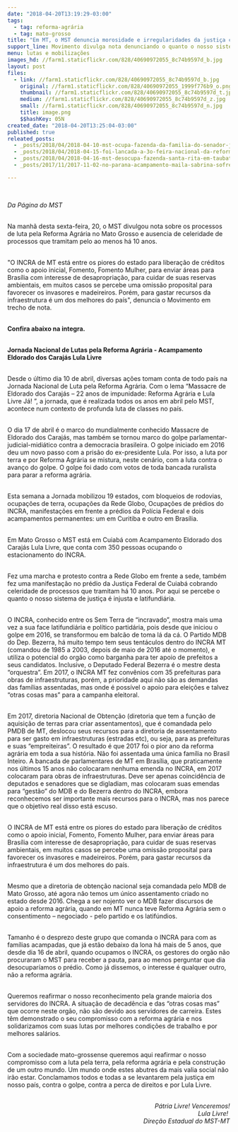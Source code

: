 ```yaml
---
date: "2018-04-20T13:19:29-03:00"
tags:
  - tag: reforma-agrária
  - tag: mato-grosso
title: "Em MT, o MST denuncia morosidade e irregularidades da justiça com a Reforma Agrária"
support_line: Movimento divulga nota denunciando o quanto o nosso sistema de justiça é injusta e latifundiária
menu: lutas e mobilizações
images_hd: //farm1.staticflickr.com/828/40690972055_8c74b9597d_b.jpg
layout: post
files:
  - link: //farm1.staticflickr.com/828/40690972055_8c74b9597d_b.jpg
    original: //farm1.staticflickr.com/828/40690972055_1999f776b9_o.png
    thumbnail: //farm1.staticflickr.com/828/40690972055_8c74b9597d_t.jpg
    medium: //farm1.staticflickr.com/828/40690972055_8c74b9597d_z.jpg
    small: //farm1.staticflickr.com/828/40690972055_8c74b9597d_n.jpg
    title: image.png
    $$hashKey: 05N
created_date: "2018-04-20T13:25:04-03:00"
published: true
releated_posts:
  - _posts/2018/04/2018-04-10-mst-ocupa-fazenda-da-familia-do-senador-jose-maranhao-na-pb.md
  - _posts/2018/04/2018-04-15-foi-lancada-a-3o-feira-nacional-da-reforma-agraria.md
  - _posts/2018/04/2018-04-16-mst-desocupa-fazenda-santa-rita-em-taubate.md
  - _posts/2017/11/2017-11-02-no-parana-acampamento-maila-sabrina-sofre-com-constantes-ameacas.md

---
```

<p>&nbsp;</p>

<p><em>Da P&aacute;gina do MST</em></p>

<p><br />
Na manh&atilde; desta sexta-feira, 20, o MST divulgou nota sobre os processos de luta pela Reforma Agr&aacute;ria no Mato Grosso e ausencia de celeridade de processos que tramitam pelo ao menos h&aacute; 10 anos.&nbsp;</p>

<p><br />
&quot;O INCRA de MT est&aacute; entre os piores do estado para libera&ccedil;&atilde;o de cr&eacute;ditos como o apoio inicial, Fomento, Fomento Mulher, para enviar &aacute;reas para Bras&iacute;lia com interesse de desapropria&ccedil;&atilde;o, para cuidar de suas reservas ambientais, em muitos casos se percebe uma omiss&atilde;o proposital para favorecer os invasores e madeireiros. Por&eacute;m, para gastar recursos da infraestrutura &eacute; um dos melhores do pa&iacute;s&quot;, denuncia o Movimento em trecho de nota.&nbsp;</p>

<p><br />
<strong>Confira abaixo na integra.&nbsp;</strong></p>

<p><br />
<strong>Jornada Nacional de Lutas pela Reforma Agr&aacute;ria - Acampamento Eldorado dos Caraj&aacute;s Lula Livre</strong></p>

<p><br />
Desde o &uacute;ltimo dia 10 de abril, diversas a&ccedil;&otilde;es tomam conta de todo pa&iacute;s na Jornada Nacional de Luta pela Reforma Agr&aacute;ria. Com o lema &ldquo;Massacre de Eldorado dos Caraj&aacute;s &ndash; 22 anos de impunidade: Reforma Agr&aacute;ria e Lula Livre J&aacute;! &rdquo;, a jornada, que &eacute; realizada todos os anos em abril pelo MST, acontece num contexto de profunda luta de classes no pa&iacute;s.</p>

<p><br />
O dia 17 de abril &eacute; o marco do mundialmente conhecido Massacre de Eldorado dos Caraj&aacute;s, mas tamb&eacute;m se tornou marco do golpe parlamentar-judicial-midi&aacute;tico contra a democracia brasileira. O golpe iniciado em 2016 deu um novo passo com a pris&atilde;o do ex-presidente Lula. Por isso, a luta por terra e por Reforma Agr&aacute;ria se mistura, neste cen&aacute;rio, com a luta contra o avan&ccedil;o do golpe. O golpe foi dado com votos de toda bancada ruralista para parar a reforma agr&aacute;ria.</p>

<p><br />
Esta semana a Jornada mobilizou 19 estados, com bloqueios de rodovias, ocupa&ccedil;&otilde;es de terra, ocupa&ccedil;&otilde;es da Rede Globo, Ocupa&ccedil;&otilde;es de pr&eacute;dios do INCRA, manifesta&ccedil;&otilde;es em frente a pr&eacute;dios da Pol&iacute;cia Federal e dois acampamentos permanentes: um em Curitiba e outro em Bras&iacute;lia.</p>

<p><br />
Em Mato Grosso o MST est&aacute; em Cuiab&aacute; com Acampamento Eldorado dos Caraj&aacute;s Lula Livre, que conta com 350 pessoas ocupando o estacionamento do INCRA.</p>

<p><br />
Fez uma marcha e protesto contra a Rede Globo em frente a sede, tamb&eacute;m fez uma manifesta&ccedil;&atilde;o no pr&eacute;dio da Justi&ccedil;a Federal de Cuiab&aacute; cobrando celeridade de processos que tramitam h&aacute; 10 anos. Por aqui se percebe o quanto o nosso sistema de justi&ccedil;a &eacute; injusta e latifundi&aacute;ria.</p>

<p><br />
O INCRA, conhecido entre os Sem Terra de &ldquo;incravado&rdquo;, mostra mais uma vez a sua face latifundi&aacute;ria e pol&iacute;tico partid&aacute;ria, pois desde que iniciou o golpe em 2016, se transformou em balc&atilde;o de toma l&aacute; da c&aacute;. O Partido MDB do Dep. Bezerra, h&aacute; muito tempo tem seus tent&aacute;culos dentro do INCRA MT (comandou de 1985 a 2003, depois de maio de 2016 at&eacute; o momento), e utiliza o potencial do org&atilde;o como barganha para ter apoio de prefeitos a seus candidatos. Inclusive, o Deputado Federal Bezerra &eacute; o mestre desta &ldquo;orquestra&rdquo;. Em 2017, o INCRA MT fez conv&ecirc;nios com 35 prefeituras para obras de infraestruturas, por&eacute;m, a prioridade aqui n&atilde;o s&atilde;o as demandas das fam&iacute;lias assentadas, mas onde &eacute; poss&iacute;vel o apoio para elei&ccedil;&otilde;es e talvez &ldquo;otras cosas mas&rdquo; para a campanha eleitoral.</p>

<p><br />
Em 2017, diretoria Nacional de Obten&ccedil;&atilde;o (diretoria que tem a fun&ccedil;&atilde;o de aquisi&ccedil;&atilde;o de terras para criar assentamentos), que &eacute; comandada pelo PMDB de MT, deslocou seus recursos para a diretoria de assentamento para ser gasto em infraestruturas (estradas etc), ou seja, para as prefeituras e suas &ldquo;empreiteiras&rdquo;. O resultado &eacute; que 2017 foi o pior ano da reforma agr&aacute;ria em toda a sua hist&oacute;ria. N&atilde;o foi assentada uma &uacute;nica fam&iacute;lia no Brasil Inteiro. A bancada de parlamentares de MT em Bras&iacute;lia, que praticamente nos &uacute;ltimos 15 anos n&atilde;o colocaram nenhuma emenda no INCRA, em 2017 colocaram para obras de infraestruturas. Deve ser apenas coincid&ecirc;ncia de deputados e senadores que se digladiam, mas colocaram suas emendas para &ldquo;gest&atilde;o&rdquo; do MDB e do Bezerra dentro do INCRA, embora reconhecemos ser importante mais recursos para o INCRA, mas nos parece que o objetivo real disso est&aacute; escuso.</p>

<p><br />
O INCRA de MT est&aacute; entre os piores do estado para libera&ccedil;&atilde;o de cr&eacute;ditos como o apoio inicial, Fomento, Fomento Mulher, para enviar &aacute;reas para Bras&iacute;lia com interesse de desapropria&ccedil;&atilde;o, para cuidar de suas reservas ambientais, em muitos casos se percebe uma omiss&atilde;o proposital para favorecer os invasores e madeireiros. Por&eacute;m, para gastar recursos da infraestrutura &eacute; um dos melhores do pa&iacute;s.</p>

<p><br />
Mesmo que a diretoria de obten&ccedil;&atilde;o nacional seja comandada pelo MDB de Mato Grosso, at&eacute; agora n&atilde;o temos um &uacute;nico assentamento criado no estado desde 2016. Chega a ser nojento ver o MDB fazer discursos de apoio a reforma agr&aacute;ria, quando em MT nunca teve Reforma Agr&aacute;ria sem o consentimento &ndash; negociado - pelo partido e os latif&uacute;ndios.</p>

<p><br />
Tamanho &eacute; o desprezo deste grupo que comanda o INCRA para com as fam&iacute;lias acampadas, que j&aacute; est&atilde;o debaixo da lona h&aacute; mais de 5 anos, que desde dia 16 de abril, quando ocupamos o INCRA, os gestores do org&atilde;o n&atilde;o procuraram o MST para receber a pauta, para ao menos perguntar que dia desocupar&iacute;amos o pr&eacute;dio. Como j&aacute; dissemos, o interesse &eacute; qualquer outro, n&atilde;o a reforma agr&aacute;ria.</p>

<p><br />
Queremos reafirmar o nosso reconhecimento pela grande maioria dos servidores do INCRA. A situa&ccedil;&atilde;o de decad&ecirc;ncia e das &ldquo;otras cosas mas&rdquo; que ocorre neste org&atilde;o, n&atilde;o s&atilde;o devido aos servidores de carreira. Estes t&ecirc;m demonstrado o seu compromisso com a reforma agr&aacute;ria e nos solidarizamos com suas lutas por melhores condi&ccedil;&otilde;es de trabalho e por melhores sal&aacute;rios.</p>

<p><br />
Com a sociedade mato-grossense queremos aqui reafirmar o nosso compromisso com a luta pela terra, pela reforma agr&aacute;ria e pela constru&ccedil;&atilde;o de um outro mundo. Um mundo onde estes abutres da mais valia social n&atilde;o ir&atilde;o estar. Conclamamos todos e todas a se levantarem pela justi&ccedil;a em nosso pa&iacute;s, contra o golpe, contra a perca de direitos e por Lula Livre.</p>

<p style="text-align: right;"><br />
<em>P&aacute;tria Livre! Venceremos!<br />
Lula Livre!&nbsp;<br />
Dire&ccedil;&atilde;o Estadual do MST-MT</em></p>
